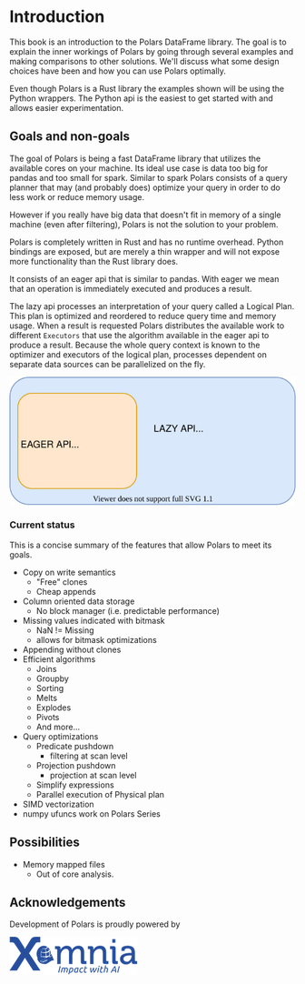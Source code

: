 # Introduction

This book is an introduction to the Polars DataFrame library. The goal is to explain the inner workings of Polars
by going through several examples and making comparisons to other solutions. We'll discuss what some design choices 
have been and how you can use Polars optimally.

Even though Polars is a Rust library the examples shown will be using the Python wrappers. The Python api is the easiest
to get started with and allows easier experimentation.

## Goals and non-goals
The goal of Polars is being a fast DataFrame library that utilizes the available cores on your machine. Its ideal use case
is data too big for pandas and too small for spark. Similar to spark Polars consists of a query planner that may 
(and probably does) optimize your query in order to do less work or reduce memory usage.

However if you really have big data that doesn't fit in memory of a single machine (even after filtering), Polars is not
the solution to your problem.

Polars is completely written in Rust and has no runtime overhead. Python bindings are exposed, but are merely a thin 
wrapper and will not expose more functionality than the Rust library does.

It consists of an eager api that is similar to pandas. With eager we mean that an operation is immediately executed and
produces a result.

The lazy api processes an interpretation of your query called a Logical Plan. This plan is optimized and reordered to 
reduce query time and memory usage. When a result is requested Polars distributes the available work to different 
 `Executors` that use the algorithm available in the eager api to produce a result. Because the whole query context is
 known to the optimizer and executors of the logical plan, processes dependent on separate data sources can be parallelized
 on the fly.

![api](../img/api_polars.svg)


### Current status
This is a concise summary of the features that allow Polars to meet its goals.

* Copy on write semantics
    * "Free" clones
    * Cheap appends
* Column oriented data storage 
    - No block manager (i.e. predictable performance)
* Missing values indicated with bitmask
    - NaN != Missing
    - allows for bitmask optimizations
* Appending without clones
* Efficient algorithms
    * Joins
    * Groupby
    * Sorting
    * Melts
    * Explodes
    * Pivots
    * And more...
* Query optimizations
    - Predicate pushdown
        * filtering at scan level
    - Projection pushdown
        * projection at scan level
    - Simplify expressions
    - Parallel execution of Physical plan
* SIMD vectorization
* numpy ufuncs work on Polars Series
    
## Possibilities
* Memory mapped files
    - Out of core analysis.

## Acknowledgements
Development of Polars is proudly powered by

[![Xomnia](https://raw.githubusercontent.com/ritchie46/img/master/polars/xomnia_logo.png)](https://www.xomnia.com)